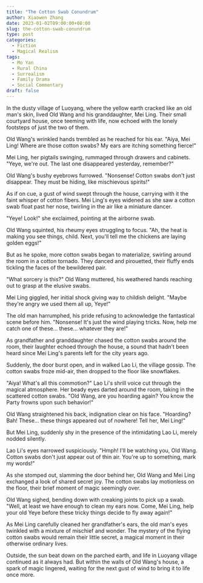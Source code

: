 ```yaml
---
title: "The Cotton Swab Conundrum"
author: Xiaowen Zhang
date: 2023-01-02T09:00:00+08:00
slug: the-cotton-swab-conundrum
type: post
categories:
  - Fiction
  - Magical Realism
tags:
  - Mo Yan
  - Rural China
  - Surrealism
  - Family Drama
  - Social Commentary
draft: false
---
```


In the dusty village of Luoyang, where the yellow earth cracked like an old man's skin, lived Old Wang and his granddaughter, Mei Ling. Their small courtyard house, once teeming with life, now echoed with the lonely footsteps of just the two of them.

Old Wang's wrinkled hands trembled as he reached for his ear. "Aiya, Mei Ling! Where are those cotton swabs? My ears are itching something fierce!"

Mei Ling, her pigtails swinging, rummaged through drawers and cabinets. "Yeye, we're out. The last one disappeared yesterday, remember?"

Old Wang's bushy eyebrows furrowed. "Nonsense! Cotton swabs don't just disappear. They must be hiding, like mischievous spirits!"

As if on cue, a gust of wind swept through the house, carrying with it the faint whisper of cotton fibers. Mei Ling's eyes widened as she saw a cotton swab float past her nose, twirling in the air like a miniature dancer.

"Yeye! Look!" she exclaimed, pointing at the airborne swab.

Old Wang squinted, his rheumy eyes struggling to focus. "Ah, the heat is making you see things, child. Next, you'll tell me the chickens are laying golden eggs!"

But as he spoke, more cotton swabs began to materialize, swirling around the room in a cotton tornado. They danced and pirouetted, their fluffy ends tickling the faces of the bewildered pair.

"What sorcery is this?" Old Wang muttered, his weathered hands reaching out to grasp at the elusive swabs.

Mei Ling giggled, her initial shock giving way to childish delight. "Maybe they're angry we used them all up, Yeye!"

The old man harrumphed, his pride refusing to acknowledge the fantastical scene before him. "Nonsense! It's just the wind playing tricks. Now, help me catch one of these... these... whatever they are!"

As grandfather and granddaughter chased the cotton swabs around the room, their laughter echoed through the house, a sound that hadn't been heard since Mei Ling's parents left for the city years ago.

Suddenly, the door burst open, and in walked Lao Li, the village gossip. The cotton swabs froze mid-air, then dropped to the floor like snowflakes.

"Aiya! What's all this commotion?" Lao Li's shrill voice cut through the magical atmosphere. Her beady eyes darted around the room, taking in the scattered cotton swabs. "Old Wang, are you hoarding again? You know the Party frowns upon such behavior!"

Old Wang straightened his back, indignation clear on his face. "Hoarding? Bah! These... these things appeared out of nowhere! Tell her, Mei Ling!"

But Mei Ling, suddenly shy in the presence of the intimidating Lao Li, merely nodded silently.

Lao Li's eyes narrowed suspiciously. "Hmph! I'll be watching you, Old Wang. Cotton swabs don't just appear out of thin air. You're up to something, mark my words!"

As she stomped out, slamming the door behind her, Old Wang and Mei Ling exchanged a look of shared secret joy. The cotton swabs lay motionless on the floor, their brief moment of magic seemingly over.

Old Wang sighed, bending down with creaking joints to pick up a swab. "Well, at least we have enough to clean my ears now. Come, Mei Ling, help your old Yeye before these tricky things decide to fly away again!"

As Mei Ling carefully cleaned her grandfather's ears, the old man's eyes twinkled with a mixture of mischief and wonder. The mystery of the flying cotton swabs would remain their little secret, a magical moment in their otherwise ordinary lives.

Outside, the sun beat down on the parched earth, and life in Luoyang village continued as it always had. But within the walls of Old Wang's house, a spark of magic lingered, waiting for the next gust of wind to bring it to life once more.